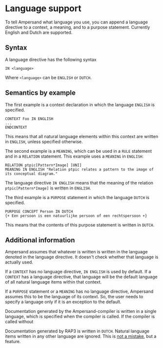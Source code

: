 # Language support
To tell Ampersand what language you use, you can append a language directive to a context, a meaning, and to a purpose statement. Currently English and Dutch are supported.
## Syntax
A language directive has the following syntax

```
IN <language>
```
Where `<language>` can be `ENGLISH` or `DUTCH`.
## Semantics by example
The first example is a context declaration in which the language `ENGLISH` is specified.
```
CONTEXT Foo IN ENGLISH
...
ENDCONTEXT
```
This means that all natural language elements within this context are written in `ENGLISH`, unless specified otherwise.

The second example is a `MEANING`, which can be used in a `RULE` statement and in a `RELATION` statement. This example uses a `MEANING` in `ENGLISH`:
```
RELATION ptpic[Pattern*Image] [UNI]
MEANING IN ENGLISH "Relation ptpic relates a pattern to the image of its conceptual diagram."
```
The language directive `IN ENGLISH` means that the meaning of the relation `ptpic[Pattern*Image]` is written in `ENGLISH`.
 
The third example is a `PURPOSE` statement in which the language `DUTCH` is specified.
```
PURPOSE CONCEPT Person IN DUTCH
{+ Een persoon is een natuurlijke persoon of een rechtspersoon +}
```
This means that the contents of this purpose statement is written in `DUTCH`.
 
## Additional information
Ampersand assumes that whatever is written is written in the language denoted in the language directive. It doesn't check whether that language is actually used.

If a `CONTEXT` has no language directive, `IN ENGLISH` is used by default. If a `CONTEXT` has a language directive, that language will be the default language of all natural language items within that context.

If a `PURPOSE` statement or a `MEANING` has no language directive, Ampersand assumes this to be the language of its context. So, the user needs to specify a language only if it is an exception to the default.

Documentation generated by the Ampersand-compiler is written in a single language, which is specified when the compiler is called. If the compiler is called without 

Documentation generated by RAP3 is written in `DUTCH`. Natural language items written in any other language are ignored. This is [not a mistake](https://github.com/AmpersandTarski/Ampersand/issues/702), but a feature.
